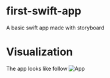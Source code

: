 # first-swift-app
A basic swift app made with storyboard

# Visualization

The app looks like follow
![App](https://www.appcoda.com/learnswift/images/helloworld/helloworld-20.png "Basic app")
